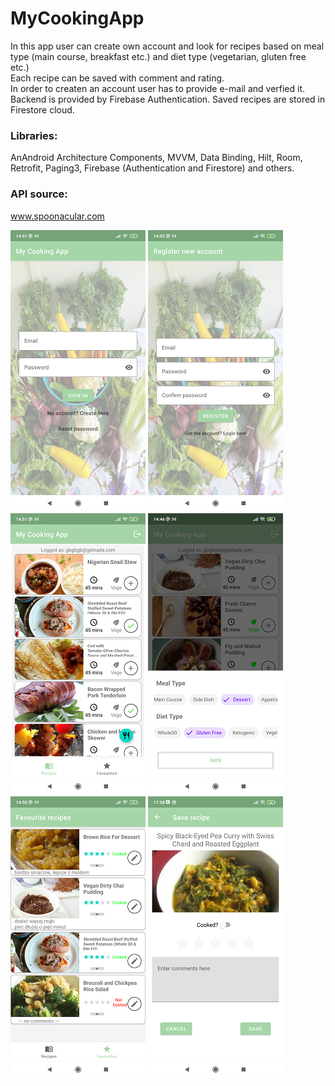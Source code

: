 # MyCookingApp

In this app user can create own account and look for recipes based on meal type (main course, breakfast etc.) and diet type (vegetarian, gluten free etc.)<br>
Each recipe can be saved with comment and rating. <br>
In order to createn an account user has to provide e-mail and verfied it. Backend is provided by Firebase Authentication.
Saved recipes are stored in Firestore cloud.

### Libraries:

AnAndroid Architecture Components, MVVM, Data Binding, Hilt, Room, Retrofit, Paging3, Firebase (Authentication and Firestore) and others.<br>

### API source:
www.spoonacular.com


![Screenshoto](https://github.com/pawel-hn/MyCookingApp/blob/code_clean_up/login.png) ![Screenshoto](https://github.com/pawel-hn/MyCookingApp/blob/code_clean_up/register.png) 
![Screenshoto](https://github.com/pawel-hn/MyCookingApp/blob/code_clean_up/recipes.png) ![Screenshoto](https://github.com/pawel-hn/MyCookingApp/blob/code_clean_up/bottom.png)
![Screenshoto](https://github.com/pawel-hn/MyCookingApp/blob/code_clean_up/saved.png) ![Screenshoto](https://github.com/pawel-hn/MyCookingApp/blob/code_clean_up/save.png) 
